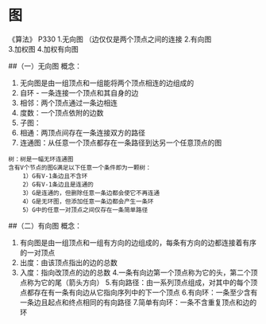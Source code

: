 # 图

《算法》 P330
1.无向图 （边仅仅是两个顶点之间的连接
2.有向图  
3.加权图
4.加权有向图

##（一）无向图
概念：
  1. 无向图是由一组顶点和一组能将两个顶点相连的边组成的
  2. 自环 - 一条连接一个顶点和其自身的边
  3. 相邻：两个顶点通过一条边相连
  4. 度数：一个顶点依附的边数
  5. 子图：
  6. 相通：两顶点间存在一条连接双方的路径
  7. 连通图：从任意一个顶点都存在一条路径到达另一个任意顶点的图


```
树：树是一幅无环连通图
含有V个节点的图G满足以下任意一个条件即为一颗树：
	1）G有V-1条边且不含环
	2）G有V-1条边且是连通的
	3）G是连通的，但删除任意一条边都会使它不再连通
	4）G是无环图，但添加任意一条边都会产生一条环
	5）G中的任意一对顶点之间仅存在一条简单路径
```
    

##（二）有向图
概念：

  1. 有向图是由一组顶点和一组有方向的边组成的，每条有方向的边都连接着有序的一对顶点
  2. 出度：由该顶点指出的边的总数
  3. 入度：指向改顶点的边的总数
  4.一条有向边第一个顶点称为它的头，第二个顶点称为它的尾（箭头方向）
  5.有向路径：由一系列顶点组成，对其中的每个顶点都存在有一条有向边从它指向序列中的下一个顶点
  6.有向环：一条至少含有一条边且起点和终点相同的有向路径
  7.简单有向环：一条不含重复顶点和边的环
  
  
  
  